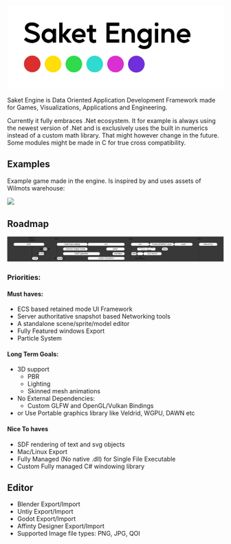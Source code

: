 

<img src="./documentation/saketengine_branding.png">

Saket Engine is Data Oriented Application Development Framework made for Games, Visualizations, Applications and Engineering.



Currently it fully embraces .Net ecosystem. It for example is always using the newest version of .Net and is exclusively uses the built in numerics instead of a custom math library. That might however change in the future. Some modules might be made in C for true cross compatibility.






## Examples
Example game made in the engine. Is inspired by and uses assets of Wilmots warehouse:

<img src="https://media2.giphy.com/media/5Gfa671zLUKmZwBmTw/giphy.gif"/>

## Roadmap

<img src="./documentation/roadmap.drawio.png">



### Priorities:
#### Must haves:
- ECS based retained mode UI Framework
- Server authoritative snapshot based Networking tools
- A standalone scene/sprite/model editor
- Fully Featured windows Export
- Particle System


#### Long Term Goals:
- 3D support
	- PBR
	- Lighting
	- Skinned mesh animations
 - No External Dependencies:
	- Custom GLFW and OpenGL/Vulkan Bindings
 - or Use Portable graphics library like Veldrid, WGPU, DAWN etc

#### Nice To haves
- SDF rendering of text and svg objects
- Mac/Linux Export
- Fully Managed (No native .dll) for Single File Executable
- Custom Fully managed C# windowing library



## Editor
- Blender Export/Import
- Untiy Export/Import
- Godot Export/Import
- Affinty Designer Export/Import
- Supported Image file types: PNG, JPG, QOI

